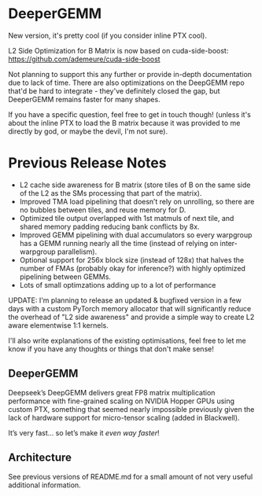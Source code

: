 # DeeperGEMM

New version, it's pretty cool (if you consider inline PTX cool).

L2 Side Optimization for B Matrix is now based on cuda-side-boost: https://github.com/ademeure/cuda-side-boost

Not planning to support this any further or provide in-depth documentation due to lack of time. There are also optimizations on the DeepGEMM repo that'd be hard to integrate - they've definitely closed the gap, but DeeperGEMM remains faster for many shapes.

If you have a specific question, feel free to get in touch though! (unless it's about the inline PTX to load the B matrix because it was provided to me directly by god, or maybe the devil, I'm not sure).

# Previous Release Notes

- L2 cache side awareness for B matrix (store tiles of B on the same side of the L2 as the SMs processing that part of the matrix).
- Improved TMA load pipelining that doesn’t rely on unrolling, so there are no bubbles between tiles, and reuse memory for D.
- Optimized tile output overlapped with 1st matmuls of next tile, and shared memory padding reducing bank conflicts by 8x.
- Improved GEMM pipelining with dual accumulators so every warpgroup has a GEMM running nearly all the time (instead of relying on inter-warpgroup parallelism).
- Optional support for 256x block size (instead of 128x) that halves the number of FMAs (probably okay for inference?) with highly optimized pipelining between GEMMs.
- Lots of small optimzations adding up to a lot of performance

UPDATE: I'm planning to release an updated & bugfixed version in a few days with a custom PyTorch memory allocator that will significantly reduce the overhead of "L2 side awareness" and provide a simple way to create L2 aware elementwise 1:1 kernels.

I'll also write explanations of the existing optimisations, feel free to let me know if you have any thoughts or things that don't make sense!

## DeeperGEMM

Deepseek’s DeepGEMM delivers great FP8 matrix multiplication performance with fine-grained scaling on NVIDIA Hopper GPUs using custom PTX, something that seemed nearly impossible previously given the lack of hardware support for micro-tensor scaling (added in Blackwell).

It’s very fast… so let’s make it *even way faster*!

## Architecture

See previous versions of README.md for a small amount of not very useful additional information.
